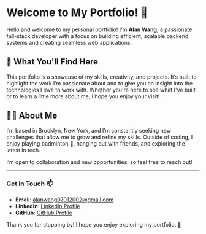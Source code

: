 # Welcome to My Portfolio! 🎉

Hello and welcome to my personal portfolio! I'm **Alan Wang**, a passionate full-stack developer with a focus on building efficient, scalable backend systems and creating seamless web applications.

## 🚀 What You'll Find Here

This portfolio is a showcase of my skills, creativity, and projects. It’s built to highlight the work I’m passionate about and to give you an insight into the technologies I love to work with. Whether you're here to see what I've built or to learn a little more about me, I hope you enjoy your visit!

## 👨‍💻 About Me

I’m based in Brooklyn, New York, and I’m constantly seeking new challenges that allow me to grow and refine my skills. Outside of coding, I enjoy playing badminton 🏸, hanging out with friends, and exploring the latest in tech.

I’m open to collaboration and new opportunities, so feel free to reach out!

---

### Get in Touch 📫
- **Email**: [alanwang07012002@gmail.com](mailto:alanwang07012002@gmail.com)
- **LinkedIn**: [LinkedIn Profile](https://www.linkedin.com/in/wang-alan)
- **GitHub**: [GitHub Profile](https://github.com/aw2755)

Thank you for stopping by! I hope you enjoy exploring my portfolio. 🙌
